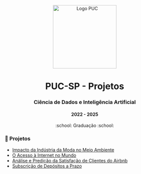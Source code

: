 <p align="center">
<img src="https://www.pucsp.br/sites/default/files/download/brasao-PUCSP-assinatura-principal-RGB.png" alt="Logo PUC" height="200px" />
</p>

<h1 align="center">PUC-SP - Projetos</h1>

<h3 align="center">Ciência de Dados e Inteligência Artificial</h3>
<h4 align="center">2022 - 2025</h4>
<p align='center'> :school: Graduação :school: </p>
 
### :open_file_folder: Projetos
- [Impacto da Indústria da Moda no Meio Ambiente](https://github.com/maafinotti/impacto_da_industria_da_moda_no_meio_ambiente)
- [O Acesso à Internet no Mundo](https://github.com/maafinotti/o_acesso_a_internet_no_mundo/blob/main/README.md)
- [Análise e Predição da Satisfação de Clientes do Airbnb](https://github.com/maafinotti/satisfacao_clientes_airbnb)
- [Subscrição de Depósitos a Prazo](https://github.com/maafinotti/bank_additional)
